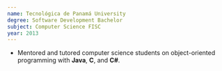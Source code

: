 ```yaml
---
name: Tecnológica de Panamá University
degree: Software Development Bachelor
subject: Computer Science FISC
year: 2013
---
```


- Mentored and tutored computer science students on object-oriented programming with **Java**, **C**, and **C#**.